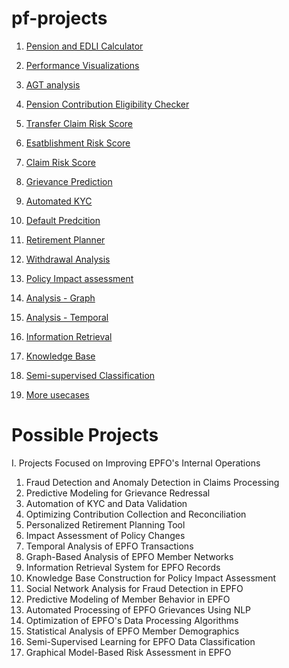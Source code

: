 # pf-projects

1. [Pension and EDLI Calculator](./calculator/cal.html)
2. [Performance Visualizations](./performance-visualization/claimwise-rejection.html)
3. [AGT analysis](./agt_analysis/index3.html)
4. [Pension Contribution Eligibility Checker](./form11-eligibility/index.html)
5. [Transfer Claim Risk Score](./prototypes/transfer_risk.html)
6. [Esatblishment Risk Score](./prototypes/establishment_risk.html)
7. [Claim Risk Score](./prototypes/claim_risk.html)
8. [Grievance Prediction](./prototypes/grievance_prediction.html)
9. [Automated KYC](./prototypes/automated_kyc.html)
10. [Default Predcition](./prototypes/default_prediction.html)

11. [Retirement Planner](./prototypes/retirement_planner.html)
12. [Withdrawal Analysis](./prototypes/withdrawal_analysis.html)
13. [Policy Impact assessment](./prototypes/policy_impact.html)

14. [Analysis - Graph](./prototypes/analysis_graph.html)
15. [Analysis - Temporal](./prototypes/analysis_temporal.html)

16. [Information Retrieval](./prototypes/information_retrieval.html)
17. [Knowledge Base](./prototypes/knowledge_base.html)

18. [Semi-supervised Classification](./prototypes/semi_supervised.html)
19. [More usecases](./prototypes/more_usecases.html)


# Possible Projects

I. Projects Focused on Improving EPFO's Internal Operations
1. Fraud Detection and Anomaly Detection in Claims Processing
2. Predictive Modeling for Grievance Redressal
3. Automation of KYC and Data Validation
4. Optimizing Contribution Collection and Reconciliation
6. Personalized Retirement Planning Tool
8. Impact Assessment of Policy Changes
9. Temporal Analysis of EPFO Transactions
10. Graph-Based Analysis of EPFO Member Networks  
11. Information Retrieval System for EPFO Records  
12. Knowledge Base Construction for Policy Impact Assessment  
13. Social Network Analysis for Fraud Detection in EPFO   
14. Predictive Modeling of Member Behavior in EPFO  
15. Automated Processing of EPFO Grievances Using NLP  
16. Optimization of EPFO's Data Processing Algorithms  
17. Statistical Analysis of EPFO Member Demographics  
18. Semi-Supervised Learning for EPFO Data Classification  
19. Graphical Model-Based Risk Assessment in EPFO
